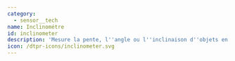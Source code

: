 ```yaml
---
category:
  - sensor__tech
name: Inclinométre
id: inclinometer
description: 'Mesure la pente, l''angle ou l''inclinaison d''objets en fonction de la gravité.'
icon: /dtpr-icons/inclinometer.svg
---
```


